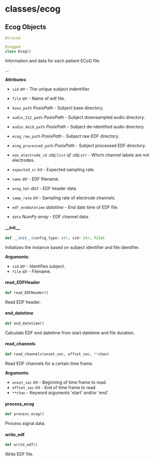 <a id="classes/ecog"></a>

# classes/ecog

<a id="classes/ecog.Ecog"></a>

## Ecog Objects

```python
@traced

@logged
class Ecog()
```

Information and data for each patient ECoG file.

...

**Attributes**:

- `sid` _str_ - The unique subject indentifier.
- `file` _str_ - Name of edf file.
- `base_path` _PosixPath_ - Subject base directory.
- `audio_512_path` _PosixPath_ - Subject downsampled audio directory.
- `audio_deid_path` _PosixPath_ - Subject de-identified audio directory.
- `ecog_raw_path` _PosixPath_ - Subject raw EDF directory.
- `ecog_processed_path` _PosixPath_ - Subject processed EDF directory.
- `non_electrode_id` _:obj:`list` of :obj:`str`_ - Which channel labels are not electrodes.
- `expected_sr` _int_ - Expected sampling rate.
- `name` _str_ - EDF filename.
  
- `ecog_hdr` _dict_ - EDF header data.
- `samp_rate` _int_ - Sampling rate of electrode channels.
- `edf_enddatetime` _datetime_ - End date time of EDF file.
- `data` _NumPy array_ - EDF channel data.

<a id="classes/ecog.Ecog.__init__"></a>

#### \_\_init\_\_

```python
def __init__(config_type: str, sid: str, file)
```

Initializes the instance based on subject identifier and file identifier.

**Arguments**:

- `sid` _str_ - Identifies subject.
- `file` _str_ - Filename.

<a id="classes/ecog.Ecog.read_EDFHeader"></a>

#### read\_EDFHeader

```python
def read_EDFHeader()
```

Read EDF header.

<a id="classes/ecog.Ecog.end_datetime"></a>

#### end\_datetime

```python
def end_datetime()
```

Calculate EDF end datetime from start datetime and file duration.

<a id="classes/ecog.Ecog.read_channels"></a>

#### read\_channels

```python
def read_channels(onset_sec, offset_sec, **chan)
```

Read EDF channels for a certain time frame.

**Arguments**:

- `onset_sec` _int_ - Beginning of time frame to read.
- `offset_sec` _int_ - End of time frame to read.
- `**chan` - Keyword arguments 'start' and/or 'end'.

<a id="classes/ecog.Ecog.process_ecog"></a>

#### process\_ecog

```python
def process_ecog()
```

Process signal data.

<a id="classes/ecog.Ecog.write_edf"></a>

#### write\_edf

```python
def write_edf()
```

Write EDF file.

